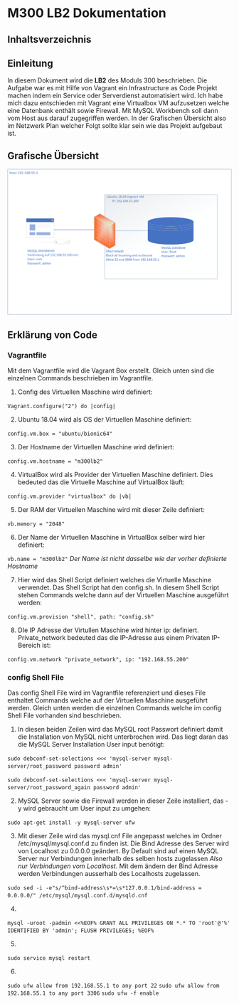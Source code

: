 # M300 LB2 Dokumentation

## Inhaltsverzeichnis

## Einleitung
In diesem Dokument wird die **LB2** des Moduls 300 beschrieben. Die Aufgabe war es mit Hilfe von Vagrant ein Infrastructure as Code Projekt machen indem ein Service oder Serverdienst automatisiert wird. Ich habe mich dazu entschieden mit Vagrant eine Virtualbox VM aufzusetzen welche eine Datenbank enthält sowie Firewall. Mit MySQL Workbench soll dann vom Host aus darauf zugegriffen werden. In der Grafischen Übersicht also im Netzwerk Plan welcher Folgt sollte klar sein wie das Projekt aufgebaut ist. 

## Grafische Übersicht

![Netzwerkplan LB2](https://github.com/nielseth/m300_lb/blob/main/lb2/images/Netzwerkplan.png)

## Erklärung von Code
### Vagrantfile
Mit dem Vagrantfile wird die Vagrant Box erstellt. Gleich unten sind die einzelnen Commands beschrieben im Vagrantfile.

1. Config des Virtuellen Maschine wird definiert: 

`Vagrant.configure("2") do |config|`

2. Ubuntu 18.04 wird als OS der Virtuellen Maschine definiert: 

`config.vm.box = "ubuntu/bionic64"`

3. Der Hostname der Virtuellen Maschine wird definiert: 

`config.vm.hostname = "m300lb2"`

4. VirtualBox wird als Provider der Virtuellen Maschine definiert. Dies bedeuted das die Virtuelle Maschine auf VirtualBox läuft: 

`config.vm.provider "virtualbox" do |vb|`

5. Der RAM der Virtuellen Maschine wird mit dieser Zeile definiert: 

`vb.memory = "2048"`

6. Der Name der Virtuellen Maschine in VirtualBox selber wird hier definiert: 

`vb.name = "m300lb2"`
*Der Name ist nicht dasselbe wie der vorher definierte Hostname*

7. Hier wird das Shell Script definiert welches die Virtuelle Maschine verwendet. Das Shell Script hat den config.sh. In diesem Shell Script stehen Commands welche dann auf der Virtuellen Maschine ausgeführt werden: 

`config.vm.provision "shell", path: "config.sh"`

8. DIe IP Adresse der Virtullen Maschine wird hinter ip: definiert. Private_network bedeuted das die IP-Adresse aus einem Privaten IP-Bereich ist: 

`config.vm.network "private_network", ip: "192.168.55.200"`

### config Shell File
Das config Shell File wird im Vagrantfile referenziert und dieses File enthaltet Commands welche auf der Virtuellen Maschine ausgeführt werden. Gleich unten werden die einzelnen Commands welche im config Shell File vorhanden sind beschrieben. 

1. In diesen beiden Zeilen wird das MySQL root Passwort definiert damit die Installation von MySQL nicht unterbrochen wird. Das liegt daran das die MySQL Server Installation User input benötigt:

`sudo debconf-set-selections <<< 'mysql-server mysql-server/root_password password admin'`

`sudo debconf-set-selections <<< 'mysql-server mysql-server/root_password_again password admin'`

2. MySQL Server sowie die Firewall werden in dieser Zeile installiert, das -y wird gebraucht um User input zu umgehen:

`sudo apt-get install -y mysql-server ufw`

3. Mit dieser Zeile wird das mysql.cnf File angepasst welches im Ordner /etc/mysql/mysql.conf.d zu finden ist. Die Bind Adresse des Server wird von Localhost zu 0.0.0.0 geändert. By Default sind auf einen MySQL Server nur Verbindungen innerhalb des selben hosts zugelassen *Also nur Verbindungen vom Localhost*. Mit dem ändern der Bind Adresse werden Verbindungen ausserhalb des Localhosts zugelassen. 
 
`sudo sed -i -e"s/^bind-address\s*=\s*127.0.0.1/bind-address = 0.0.0.0/" /etc/mysql/mysql.conf.d/mysqld.cnf`

4. 
`mysql -uroot -padmin <<%EOF%
	GRANT ALL PRIVILEGES ON *.* TO 'root'@'%' IDENTIFIED BY 'admin';
	FLUSH PRIVILEGES;
%EOF%`

5. 
`sudo service mysql restart`

6. 
`sudo ufw allow from 192.168.55.1 to any port 22`
`sudo ufw allow from 192.168.55.1 to any port 3306`
`sudo ufw -f enable`
